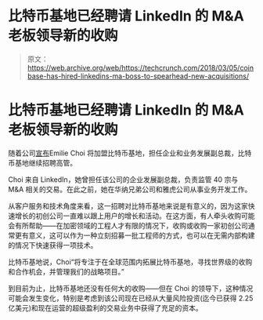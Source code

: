 # 比特币基地已经聘请 LinkedIn 的 M&A 老板领导新的收购

> 原文：<https://web.archive.org/web/https://techcrunch.com/2018/03/05/coinbase-has-hired-linkedins-ma-boss-to-spearhead-new-acquisitions/>

# 比特币基地已经聘请 LinkedIn 的 M&A 老板领导新的收购

随着公司[宣布](https://web.archive.org/web/20230328203127/https://blog.coinbase.com/welcome-emilie-choi-coinbase-vice-president-of-corporate-and-business-development-41ddd59bcbce)Emilie Choi 将加盟比特币基地，担任企业和业务发展副总裁，比特币基地继续招聘高管。

Choi 来自 LinkedIn，她曾担任该公司的企业发展副总裁，负责监管 40 宗与 M&A 相关的交易。在此之前，她在华纳兄弟公司和雅虎公司从事业务开发工作。

从客户服务和技术角度来看，这一招聘对比特币基地来说是有意义的，因为这家快速增长的初创公司一直难以跟上用户的增长和活动。在这方面，有人牵头收购可能会有所帮助——在加密领域的工程人才有限的情况下，收购或收购一家初创公司通常更有意义，这可以作为一种立刻招募一批工程师的方式，也可以在无需内部构建的情况下快速获得一项技术。

比特币基地说，Choi“将专注于在全球范围内拓展比特币基地，寻找世界级的收购和合作机会，并管理我们的战略项目。”

到目前为止，比特币基地还没有任何大的收购——但在 Choi 的领导下，这种情况可能会发生变化，特别是考虑到该公司现在已经从大量风险投资(迄今已获得 2.25 亿美元)和现在运营的超级盈利的交易业务中获得了充足的资本。